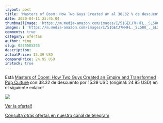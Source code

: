 ```yaml
---
layout: post
title: 'Masters of Doom: How Two Guys Created an al 38.32 % de descuento'
date: 2020-04-11 23:45:04
thumbnailImage: 'https://m.media-amazon.com/images/I/51GECJ7HHFL._SL500_._SL200_.jpg'
images: [ 'https://m.media-amazon.com/images/I/51GECJ7HHFL._SL500_._SL200_.jpg' ]
comments: true
category: ofertas
author: ring
slug: 0375505245
description:
actualPrice: 15.39 USD
comparePrice: 24.95 USD
inStock: true
---
```


Está [Masters of Doom: How Two Guys Created an Empire and Transformed Pop Culture](https://www.amazon.com/dp/0375505245/?tag=redken08-20) con 38.32 de descuento por 15.39 USD (original: 24.95 USD) en el siguiente enlace!

[![](https://m.media-amazon.com/images/I/51GECJ7HHFL._SL500_._SL200_.jpg)](https://www.amazon.com/dp/0375505245/?tag=redken08-20)

[Ver la oferta!!](https://www.amazon.com/dp/0375505245/?tag=redken08-20)

[Consulta otras ofertas en nuestro canal de telegram](https://t.me/s/ofertas25)
